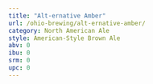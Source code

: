 ```yaml
---
title: "Alt-ernative Amber"
url: /ohio-brewing/alt-ernative-amber/
category: North American Ale
style: American-Style Brown Ale
abv: 0
ibu: 0
srm: 0
upc: 0
---
```


